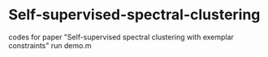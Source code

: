 # Self-supervised-spectral-clustering

codes for paper "Self-supervised spectral clustering with exemplar constraints"
run demo.m 
